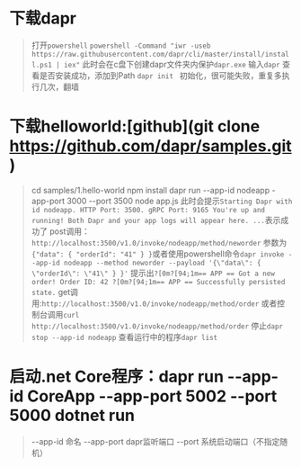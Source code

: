 # 下载dapr
> 打开`powershell`
> `powershell -Command "iwr -useb https://raw.githubusercontent.com/dapr/cli/master/install/install.ps1 | iex"` 此时会在c盘下创建dapr文件夹内保护`dapr.exe`
> 输入`dapr` 查看是否安装成功，添加到Path
> `dapr init ` 初始化，很可能失败，重复多执行几次，翻墙
# 下载helloworld:[github](git clone https://github.com/dapr/samples.git)
>cd samples/1.hello-world
>npm install
>dapr run --app-id nodeapp -app-port 3000 --port 3500 node app.js
此时会提示`Starting Dapr with id nodeapp. HTTP Port: 3500. gRPC Port: 9165
You're up and running! Both Dapr and your app logs will appear here.
...`表示成功了
> post调用：`http://localhost:3500/v1.0/invoke/nodeapp/method/neworder` 参数为`{"data": { "orderId": "41" } }`或者使用powershell命令`dapr invoke --app-id nodeapp --method neworder --payload '{\"data\": { \"orderId\": \"41\" } }'`
提示出`?[0m?[94;1m== APP == Got a new order! Order ID: 42
?[0m?[94;1m== APP == Successfully persisted state.`
>get调用:`http://localhost:3500/v1.0/invoke/nodeapp/method/order` 或者控制台调用`curl http://localhost:3500/v1.0/invoke/nodeapp/method/order`
>停止`dapr stop --app-id nodeapp`
>查看运行中的程序`dapr list`
# 启动.net Core程序：dapr run --app-id CoreApp --app-port 5002 --port 5000  dotnet run
> --app-id 命名
> --app-port dapr监听端口
> --port 系统启动端口（不指定随机）
